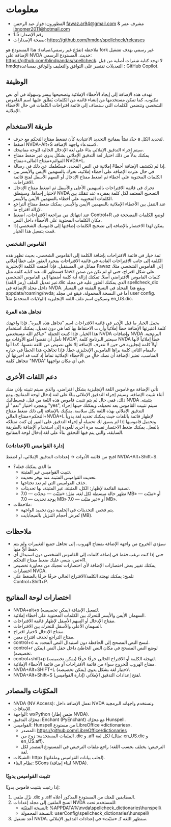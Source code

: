 # معلومات

- المطورون: فواز عبد الرحمن <fawaz.ar94@gmail.com> & مشرف عمر <ibnomer2011@hotmail.com>
- رقم الإصدار: 1.5
- صفحة الإصدارات: https://github.com/hmdqr/spellcheck/releases

ملاحظة (تفرّع غير رسمي/صيانة): هذا المستودع هو fork غير رسمي بهدف تشغيل الإضافة على NVDA حديث. المستودع الرسمي: https://github.com/blindpandas/spellcheck. لا توجد كتابة شِفرات أصلية من قِبل hmdqr؛ التعديلات تقتصر على التوافق والتغليف والوثائق بمساعدة GitHub Copilot.

## الوظيفة

تهدف هذه الإضافة إلى إيجاد الأخطاء الإملائية وتصحيحها بيسر وسهولة في أي نص مكتوب، كما تمكن مستخدمها من إنشاء قائمة من الكلمات يُطلَق عليها اسم القاموس الشخصي وتتضمن الكلمات التي ستضاف إلى قائمة اقتراحات الكلمات في حال الأخطاء الإملائية.


## طريقة الاستخدام

- حدّد نصّاً بمفاتيح التحديد الاعتيادية كأن تضغط مفتاح التحكم مع حرف a لتحديد الكل.
- اضغط NVDA+Alt+S لاستدعاء واجهة الإضافة.
- سيتم إجراء التدقيق الإملائي بناءً على لغة الإدخال الحالية للوحة مفاتيحك.
- يمكنك بدلاً من ذلك اختيار لغة التدقيق الإملائي بشكل يدوي عبر ضغط مفتاح القوائم+مفتاح العالي+مفتاح NVDA+L.
- إذا لم تكتشف الإضافة أخطاءً إملائية في النص المحدد، فستُعلمك عن ذلك في رسالة.
- في حال عثرت الإضافة على أخطاء إملائية، تحرك بالسهمين الأيمن والأيسر بين الكلمات المحتوية على أخطاء ثم اضغط مفتاح الإدخال أو السهم الأسفل لفتح قائمة الاقتراحات.
- تحرك في قائمة الاقتراحات بالسهمين الأعلى والأسفل ثم اضغط مفتاح الإدخال لاختيار إحداها. وسينطق NVDA التصحيح المعتمد لكل كلمة بمفرده عند تنقلك بين الكلمات المحتوية على أخطاء بالسهمين الأيمن والأيسر.
- عند التنقل بين الأخطاء الإملائية بالسهمين الأيمن والأيسر، يمكنك ضغط مفتاح التراجع لإزالة اقتراح ما.
- عند انتهائك من مراجعة الاقتراحات، اضغط Control+R لوضع الكلمات المصححة في مكان الكلمات المحتوية على الأخطاء داخل النص.
- يمكن لهذا الاختصار بالإضافة إلى تصحيح الكلمات إضافتها إلى قاموسك الشخصي إذا قمت بتفعيل هذا الخيار.

### القاموس الشخصي

ثمة خيار في قائمة الاقتراحات بإضافة الكلمة إلى القاموس الشخصي، بحيث تظهر هذه الكلمة إلى جانب الاقتراحات العادية في قائمة الاقتراحات بمجرد العثور على خطأ إملائي مماثل في المستقبل.
فإذا أضفت الكلمة الإنجليزية Fawaz إلى القاموس الشخصي مثلا، فستظهر لك عند كتابة كلمة مثل fawz   على شكل اقتراح، حتى لو لم تكن من ضمن كلمات القاموس الافتراضي أصلا.
تمكنك إزالة أية كلمة أضفتها إلى القاموس الشخصي عبر تعديل الملف (رمز اللغة).dic الذي يمكنك العثور عليه في مجلد spellcheck_dic داخل مجلد الإضافة في NVDA.
ويقع هذا المجلد في النسخ المثبتة في المسار appdata/roaming/nvda; أما في النسخة المحمولة، فيقع في مجلد user config.
وسيكون اسم ملف اللغة الإنجليزية (الولايات المتحدة) مثلاً en_US.dic.

### تجاهل هذه المرة

يحمل الخيار ما قبل الأخير في قائمة الاقتراحات اسم "تجاهل هذه المرة". فإذا واجهتك كلمة اعتبرتها الإضافة خطأً إملائياً وأردت الاحتفاظ بها كما هي دون تعديل، يمكنك استخدام هذا الخيار.
فإذا كتبت الجملة "حياكم الله مستخدمي NVDA وإضافات NVDA البرمجية. نأمل أن تقضوا أمتع الأوقات مع NVDA", سيعتبر البرنامج كلمة NVDA خطأً إملائياً لأنها أولاً كلمة إنجليزية في حين لا تتعرف الإضافة إلا على نصوص من اللغة نفسها، كما أنها بالمقام الثاني كلمة يراها القاموس الإنجليزي خطأً. فإذا تجاهلت هذا الخطأ في خياره المناسب، تعتبر الإضافة أن نصك خالٍ من الأخطاء الإملائية تماماً إذ كنت قد أخبرتها أن تتجاهل كلمة "NVDA" في أي مكان تواجهها.


## دعم اللغات الأخرى

تأتي الإضافة مع قاموس اللغة الإنجليزية بشكل افتراضي، والذي سيتم تثبيته بإذن منك أثناء تثبيت الإضافة.
وسيتم إجراء التدقيق الإملائي بناءً على لغة إدخال لوحة المفاتيح. ومع ذلك، ففي حال لم يتم تثبيت قاموس هذه اللغة من قبل، فسيطالبك NVDA بتثبيته. وبمجرد اختيار "نعم" أو "yes", سيتم تثبيت القاموس بعد تحميله، ويمكنك حينها إجراء التدقيق الإملائي بهذه اللغة بكل سلاسة.
يمكنك بالإضافة إلى ذلك ضغط مفتاح التحكم+مفتاح العالي+NVDA+L لإظهار قائمة باللغات حيث يمكنك تحديد لغة يدوياً وتحميل قاموسها إذا لم يسبق لك تحميله أو إجراء التدقيق على الفور إن كنت تمتلكه بالفعل. يمكنك ضغط الاختصار نفسه مرة أخرى للعودة إلى استخدام الإضافة بالطريقة السابقة، والتي يتم فيها التحقق بناءً على لغة إدخال لوحة المفاتيح.

### إدارة القواميس (الإعدادات)

افتح من قائمة الأدوات → إعدادات التدقيق الإملائي، أو اضغط NVDA+Alt+Shift+S.

- ما الذي يمكنك فعله؟
	- تثبيت القواميس غير المثبتة.
	- تحديث القواميس المثبتة عند توفر تحديث.
	- حذف القواميس التي لم تعد تحتاجها.
	- تصفية القائمة لإظهار: الكل، المثبتة، غير المثبتة، بها تحديثات.
	- تظهر حالة مبسطة لكل لغة، مثل: «مثبّت — محدّث — 7.0 MB» أو «مثبّت — يوجد تحديث — 7.0 MB» أو «غير مثبّت — 7.0 MB».
- ملاحظات:
	- يتم فحص التحديثات في الخلفية دون تجميد الواجهة.
	- تُعرض أحجام التنزيل بالميجابايت (MB).


## ملاحظات

- سيؤدي الخروج من واجهة الإضافة بمفتاح الهروب، إلى تجاهل جميع التغييرات ولم يتم حفظ أيٍّ منها.
- حتى إذا كنت ترغب فقط في إضافة كلمات إلى القاموس الشخصي دون استبدال أي نص، ينبغي عليك ضغط مفتاح التحكم+R.
- يمكنك تغيير بعض اختصارات الإضافة لأي اختصارات تعجبك من محاورة تخصيص اختصارات NVDA.
 - تلميح: يمكنك تهجئة الكلمة/الاقتراح الحالي حرفًا حرفًا بالضغط على Control+Shift+P.


## اختصارات لوحة المفاتيح

- NVDA+alt+s لتفعيل الإضافة (يمكن تخصيصه).
- السهمان الأيمن والأيسر للتحرك بين الكلمات المحتوية على أخطاء إملائية.
- مفتاح الإدخال أو السهم الأسفل لإظهار قائمة الاقتراحات.
- السهمان الأعلى والأسفل للتحرك بين الاقتراحات.
- مفتاح الإدخال لاختيار اقتراح.
- مفتاح التراجع لحذف اقتراح معين.
- control+c لنسخ النص المصحح إلى الحافظة دون استبدال النص المحدد به.
- control+r لوضع النص المصحح في مكان النص الخاطئ داخل حقل النص (يمكن تخصيصه).
 - control+shift+p لتهجئة الكلمة أو الاقتراح الحالي حرفًا حرفًا (يمكن تخصيصه).
- مفتاح الهروب للخروج سواء من قائمة الاقتراحات أو من قائمة الأخطاء الإملائية.
- NVDA+Alt+SHIFT+L لاختيار لغة بشكل يدوي (يمكن تخصيصه).
- NVDA+Alt+Shift+S لفتح إعدادات التدقيق الإملائي (إدارة القواميس).

## المكوّنات والمصادر

- NVDA (NV Access): تعمل الإضافة داخل NVDA وتستخدم واجهاته البرمجية للإضافات.
- الواجهة: wxPython (ضمن إطار NVDA).
- محرّك التدقيق: Enchant (PyEnchant) مع محرّك Hunspell.
- القواميس: Hunspell من مستودع LibreOffice «dictionaries».
	- المصدر: https://github.com/LibreOffice/dictionaries
	- الملفات المستخدمة: زوج من ‎.dic و ‎.aff لكل لغة (مثال: en_US.dic و en_US.aff).
	- الترخيص: يختلف بحسب اللغة؛ راجع ملفات الترخيص في المستودع المصدر لكل لغة.
- الشبكات: httpx (لجلب بيانات القواميس وملفاتها).
- نظام البناء: SCons (لبناء إضافة NVDA).

### تثبيت القواميس يدويًا

إذا رغبت بتثبيت قاموس يدويًا:

1) نزّل ملفي ‎.dic و ‎.aff المطابقين للغتك من المستودع المذكور أعلاه.
2) انسخ الملفين إلى مجلد إعدادات NVDA للمستخدم تحت:
	 - النسخة المثبّتة: %APPDATA%\nvda\spellcheck_dictionaries\hunspell\
	 - النسخة المحمولة: userConfig\spellcheck_dictionaries\hunspell\
3) أعد تشغيل NVDA. ستظهر اللغة كـ «مثبّت» في إعدادات التدقيق الإملائي.

